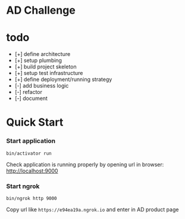 # AD Challenge

# todo
* [+] define architecture
* [+] setup plumbing
* [+] build project skeleton
* [+] setup test infrastructure
* [+] define deployment/running strategy
* [-] add business logic
* [-] refactor
* [-] document

# Quick Start

### Start application

`bin/activator run`

Check application is running properly by opening url in browser: [http://localhost:9000](http://localhost:9000)

### Start ngrok
`bin/ngrok http 9000`

Copy url like `https://e94ea19a.ngrok.io` and enter in AD product page


